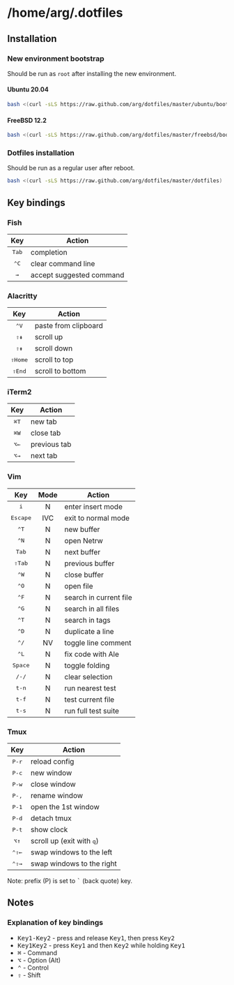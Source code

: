 # /home/arg/.dotfiles

## Installation

### New environment bootstrap

Should be run as `root` after installing the new environment.

#### Ubuntu 20.04

```bash
bash <(curl -sLS https://raw.github.com/arg/dotfiles/master/ubuntu/bootstrap)
```

#### FreeBSD 12.2

```bash
bash <(curl -sLS https://raw.github.com/arg/dotfiles/master/freebsd/bootstrap)
```

### Dotfiles installation

Should be run as a regular user after reboot.

```bash
bash <(curl -sLS https://raw.github.com/arg/dotfiles/master/dotfiles)
```

## Key bindings

### Fish

| Key            | Action                   |
|:--------------:|--------------------------|
| <kbd>Tab</kbd> | completion               |
| <kbd>⌃C</kbd>  | clear command line       |
| <kbd>→</kbd>   | accept suggested command |

### Alacritty

| Key              | Action               |
|:----------------:|----------------------|
| <kbd>⌃V</kbd>    | paste from clipboard |
| <kbd>⇧⇞</kbd>    | scroll up            |
| <kbd>⇧⇟</kbd>    | scroll down          |
| <kbd>⇧Home</kbd> | scroll to top        |
| <kbd>⇧End</kbd>  | scroll to bottom     |


### iTerm2

| Key           | Action                  |
|:-------------:|-------------------------|
| <kbd>⌘T</kbd> | new tab                 |
| <kbd>⌘W</kbd> | close tab               |
| <kbd>⌥←</kbd> | previous tab            |
| <kbd>⌥→</kbd> | next tab                |

### Vim

| Key               | Mode | Action                 |
|:-----------------:|:----:|------------------------|
| <kbd>i</kbd>      | N    | enter insert mode      |
| <kbd>Escape</kbd> | IVC  | exit to normal mode    |
| <kbd>⌃T</kbd>     | N    | new buffer             |
| <kbd>⌃N</kbd>     | N    | open Netrw             |
| <kbd>Tab</kbd>    | N    | next buffer            |
| <kbd>⇧Tab</kbd>   | N    | previous buffer        |
| <kbd>⌃W</kbd>     | N    | close buffer           |
| <kbd>⌃O</kbd>     | N    | open file              |
| <kbd>⌃F</kbd>     | N    | search in current file |
| <kbd>⌃G</kbd>     | N    | search in all files    |
| <kbd>⌃T</kbd>     | N    | search in tags         |
| <kbd>⌃D</kbd>     | N    | duplicate a line       |
| <kbd>⌃/</kbd>     | NV   | toggle line comment    |
| <kbd>⌃L</kbd>     | N    | fix code with Ale      |
| <kbd>Space</kbd>  | N    | toggle folding         |
| <kbd>/-/</kbd>    | N    | clear selection        |
| <kbd>t-n</kbd>    | N    | run nearest test       |
| <kbd>t-f</kbd>    | N    | test current file      |
| <kbd>t-s</kbd>    | N    | run full test suite    |

### Tmux

| Key            | Action                             |
|:--------------:|------------------------------------|
| <kbd>P-r</kbd> | reload config                      |
| <kbd>P-c</kbd> | new window                         |
| <kbd>P-w</kbd> | close window                       |
| <kbd>P-,</kbd> | rename window                      |
| <kbd>P-1</kbd> | open the 1st window                |
| <kbd>P-d</kbd> | detach tmux                        |
| <kbd>P-t</kbd> | show clock                         |
| <kbd>⌥↑</kbd>  | scroll up (exit with <kbd>q</kbd>) |
| <kbd>⌃⇧←</kbd> | swap windows to the left           |
| <kbd>⌃⇧→</kbd> | swap windows to the right          |

Note: prefix (P) is set to <kbd>`</kbd> (back quote) key.

## Notes

### Explanation of key bindings

* <kbd>Key1-Key2</kbd> - press and release <kbd>Key1</kbd>, then press <kbd>Key2</kbd>
* <kbd>Key1Key2</kbd> - press <kbd>Key1</kbd> and then <kbd>Key2</kbd> while holding <kbd>Key1</kbd>
* <kbd>⌘</kbd> - Command
* <kbd>⌥</kbd> - Option (Alt)
* <kbd>⌃</kbd> - Control
* <kbd>⇧</kbd> - Shift
